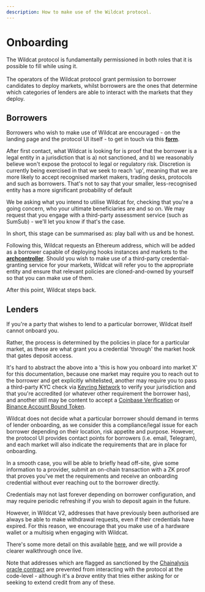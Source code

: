 ```yaml
---
description: How to make use of the Wildcat protocol.
---
```


# Onboarding

The Wildcat protocol is fundamentally permissioned in both roles that it is possible to fill while using it. \
\
The operators of the Wildcat protocol grant permission to borrower candidates to deploy markets, whilst borrowers are the ones that determine which categories of lenders are able to interact with the markets that they deploy.

## Borrowers

Borrowers who wish to make use of Wildcat are encouraged - on the landing page and the protocol UI itself - to get in touch via this [**form**](https://forms.gle/irca7KeC7ASmkRh16).

After first contact, what Wildcat is looking for is proof that the borrower is a legal entity in a jurisdiction that is a) not sanctioned, and b) we reasonably believe won't expose the protocol to legal or regulatory risk. Discretion is currently being exercised in that we seek to reach 'up', meaning that we are more likely to accept recognised market makers, trading desks, protocols and such as borrowers. That's not to say that your smaller, less-recognised entity has a more significant probability of default

We be asking what you intend to utilise Wildcat for, checking that you're a going concern, who your ultimate beneficiaries are and so on. We may request that you engage with a third-party assessment service (such as SumSub) - we'll let you know if that's the case.

In short, this stage can be summarised as: play ball with us and be honest.

Following this, Wildcat requests an Ethereum address, which will be added as a borrower capable of deploying hooks instances and markets to the [**archcontroller**](terminology.md#archcontroller). Should you wish to make use of a third-party credential-granting service for your markets, Wildcat will refer you to the appropriate entity and ensure that relevant policies are cloned-and-owned by yourself so that you can make use of them.

After this point, Wildcat steps back.

## Lenders

If you're a party that wishes to lend to a particular borrower, Wildcat itself cannot onboard you.

Rather, the process is determined by the policies in place for a particular market, as these are what grant you a credential 'through' the market hook that gates deposit access.

It's hard to abstract the above into a 'this is how you onboard into market X' for this documentation, because one market may require you to reach out to the borrower and get explicitly whitelisted, another may require you to pass a third-party KYC check via [Keyring Network](https://keyring.network) to verify your jurisdiction and that you're accredited (or whatever other requirement the borrower has), and another still may be content to accept a [Coinbase Verification](https://www.coinbase.com/en-gb/onchain-verify) or [Binance Account Bound Token](https://www.binance.com/en-GB/babt).

Wildcat does not decide what a particular borrower should demand in terms of lender onboarding, as we consider this a compliance/legal issue for each borrower depending on their location, risk appetite and purpose. However, the protocol UI provides contact points for borrowers (i.e. email, Telegram), and each market will also indicate the requirements that are in place for onboarding.

In a smooth case, you will be able to briefly head off-site, give some information to a provider, submit an on-chain transaction with a ZK proof that proves you've met the requirements and receive an onboarding credential without ever reaching out to the borrower directly.&#x20;

Credentials may not last forever depending on borrower configuration, and may require periodic refreshing if you wish to deposit again in the future.

However, in Wildcat V2, addresses that have previously been authorised are always be able to make withdrawal requests, even if their credentials have expired. For this reason, we encourage that you make use of a hardware wallet or a multisig when engaging with Wildcat.

There's some more detail on this available [here](day-to-day-usage/market-access-via-policies-hooks.md), and we will provide a clearer walkthrough once live.

Note that addresses which are flagged as sanctioned by the [Chainalysis oracle contract](https://go.chainalysis.com/chainalysis-oracle-docs.html) are prevented from interacting with the protocol at the code-level - although it's a _brave_ entity that tries either asking for or seeking to extend credit from any of these.&#x20;
